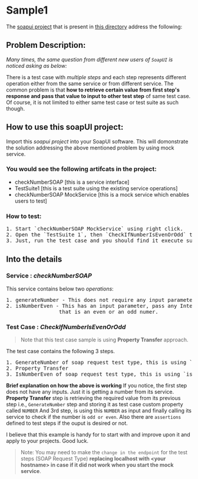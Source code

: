 # Sample1
The [soapui project](https://github.com/nmrao/soapui-projects/blob/master/sample1/checknumber-soapui-project.xml) that is present in [this directory](https://github.com/nmrao/soapui-projects/tree/master/sample1) address the following:

## Problem Description:

_Many times, the same question from different new users of `SoapUI` is noticed asking as below:_

There is a test case with _multiple steps_ and each step represents different operation either from the same service or from different service. The common problem is that **how to retrieve certain value from first step's response and pass that value to input to other test step** of same test case. Of course, it is not limited to either same test case or test suite as such though. 

## How to use this soapUI project:

Import this _soapui project_ into your SoapUI software. This will domonstrate the solution addressing the above mentioned problem by using mock service. 

### You would see the following artifcats in the project:
- checkNumberSOAP [this is a service interface]
- TestSuite1 [this is a test suite using the existing service operations]
- checkNumberSOAP MockService [this is a mock service which enables users to test]

### How to test:
<pre>
1. Start `checkNumberSOAP MockService` using right click.
2. Open the `TestSuite 1`, then `CheckIfNumberIsEvenOrOdd` test case.
3. Just, run the test case and you should find it execute successfully.
</pre>

## Into the details

### Service : _checkNumberSOAP_
This service contains below two _operations_:
<pre>
1. generateNumber - This does not require any input parameters. It will just return an Integers in the response.
2. isNumberEven - This has an input parameter, pass any Integer and user will recieve a response saying whether<br>                 that is an even or an odd numer.
</pre>
### Test Case : _CheckIfNumberIsEvenOrOdd_

>Note that this test case sample is using **Property Transfer** approach.

The test case contains the following 3 steps.
<pre>
1. GenerateNumber of soap request test type, this is using `generateNumber` operation.
2. Property Transfer
3. IsNumberEven of soap request test type, this is using `isNumberEven` operation.
</pre>
**Brief explanation on how the above is working**
If you notice, the first step does not have any inputs. Just it is getting a number from its service. 
**Property Transfer** step is retrieving the required value from its previous step i.e., `GenerateNumber` step and storing it as test case custom property called `NUMBER`
And 3rd step, is using this `NUMBER` as input and finally calling its service to check if the number is `odd or even`.
Also there are `assertions` defined to test steps if the ouput is desired or not.

I believe that this example is handy for to start with and improve upon it and apply to your projects. Good luck.

>Note: You may need to make the `change in the endpoint` for the test steps (SOAP Request Type) **replacing localhost with \<your hostname\> in case if it did not work when you start the mock service**.
